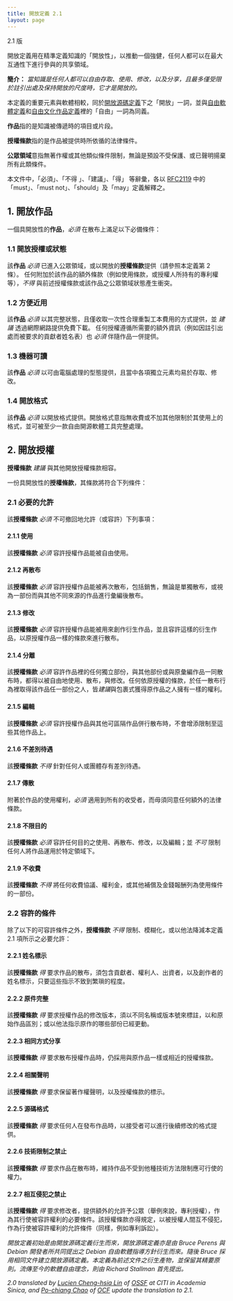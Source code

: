 ```yaml
---
title: 開放定義 2.1
layout: page
---
```


2.1 版

開放定義用在精準定義知識的「開放性」，以推動一個強健，任何人都可以在最大互通性下進行參與的共享領域。

**簡介：** *當知識是任何人都可以自由存取、使用、修改，以及分享，且最多僅受限於註引出處及保持開放的尺度時，它才是開放的。*

本定義的重要元素與軟體相較，同於[開放源碼定義](https://zh.wikipedia.org/wiki/%E5%BC%80%E6%BA%90%E5%AE%9A%E4%B9%89)下之「開放」一詞，並與[自由軟體定義](https://zh.wikipedia.org/wiki/%E8%87%AA%E7%94%B1%E8%BB%9F%E9%AB%94%E5%AE%9A%E7%BE%A9)和[自由文化作品定義](https://zh.wikipedia.org/wiki/%E8%87%AA%E7%94%B1%E6%96%87%E5%8C%96%E4%BD%9C%E5%93%81%E5%AE%9A%E7%BE%A9)裡的「自由」一詞為同義。

**作品**指的是知識被傳遞時的項目或片段。

**授權條款**指的是作品被提供時所依循的法律條件。

**公眾領域**意指無著作權或其他類似條件限制，無論是預設不受保護、或已聲明揚棄所有此類條件。

本文件中，「必須」、「不得 」、「建議」、「得」 等辭彙，各以 [RFC2119](https://tools.ietf.org/html/rfc2119) 中的「must」、「must not」、「should」及「may」定義解釋之。

## 1. 開放作品

一個具開放性的**作品**，*必須* 在散布上滿足以下必備條件：

### 1.1 開放授權或狀態

該**作品** *必須* 已進入公眾領域，或以開放的**授權條款**提供（請參照本定義第 2 條）。
任何附加於該作品的額外條款（例如使用條款，或授權人所持有的專利權等），*不得* 與前述授權條款或該作品之公眾領域狀態產生衝突。

### 1.2 方便近用

該**作品** *必須* 以其完整狀態，且僅收取一次性合理重製工本費用的方式提供，並 *建議* 透過網際網路提供免費下載。
任何授權遵循所需要的額外資訊（例如因註引出處而被要求的貢獻者姓名表）也 *必須* 伴隨作品一併提供。

### 1.3 機器可讀

該**作品** *必須* 以可由電腦處理的型態提供，且當中各項獨立元素均易於存取、修改。

### 1.4 開放格式

該**作品** *必須* 以開放格式提供。開放格式意指無收費或不加其他限制於其使用上的格式，並可被至少一款自由開源軟體工具完整處理。

## 2. 開放授權

**授權條款** *建議* 與其他開放授權條款相容。

一份具開放性的**授權條款**，其條款將符合下列條件：

### 2.1 必要的允許

該**授權條款** *必須* 不可撤回地允許（或容許）下列事項：

#### 2.1.1 使用

該**授權條款** *必須* 容許授權作品能被自由使用。

#### 2.1.2 再散布

該**授權條款** *必須* 容許授權作品能被再次散布，包括銷售，無論是單獨散布，或視為一部份而與其他不同來源的作品進行彙編後散布。

#### 2.1.3 修改

該**授權條款** *必須* 容許授權作品能被用來創作衍生作品，並且容許這樣的衍生作品，以原授權作品一樣的條款來進行散布。

#### 2.1.4 分離

該**授權條款** *必須* 容許作品裡的任何獨立部份，與其他部份或與原彙編作品一同散布時，都得以被自由地使用、散布，與修改。任何依原授權的條款，於任一散布行為裡取得該作品任一部份之人，皆*建議*與包裹式獲得原作品之人擁有一樣的權利。

#### 2.1.5 編輯

該**授權條款** *必須* 容許授權作品與其他可區隔作品併行散布時，不會增添限制至這些其他作品上。

#### 2.1.6 不差別待遇

該**授權條款** *不得* 針對任何人或團體存有差別待遇。

#### 2.1.7 傳散

附著於作品的使用權利，*必須* 適用到所有的收受者，而毋須同意任何額外的法律條款。

#### 2.1.8 不限目的

該**授權條款** *必須* 容許任何目的之使用、再散布、修改，以及編輯；並 *不可* 限制任何人將作品運用於特定領域下。

#### 2.1.9 不收費

該**授權條款** *不得* 將任何收費協議、權利金，或其他補償及金錢報酬列為使用條件的一部份。

### 2.2 容許的條件

除了以下的可容許條件之外，**授權條款** *不得* 限制、模糊化，或以他法降減本定義 2.1 項所示之必要允許：

#### 2.2.1 姓名標示

該**授權條款** *得* 要求作品的散布，須包含貢獻者、權利人、出資者，以及創作者的姓名標示，只要這些指示不致到繁瑣的程度。

#### 2.2.2 原件完整

該**授權條款** *得* 要求授權作品的修改版本，須以不同名稱或版本號來標註，以和原始作品區別；或以他法指示原作的哪些部份已經更動。

#### 2.2.3 相同方式分享

該**授權條款** *得* 要求散布授權作品時，仍採用與原作品一樣或相近的授權條款。

#### 2.2.4 相關聲明

該**授權條款** *得* 要求保留著作權聲明，以及授權條款的標示。

#### 2.2.5 源碼格式

該**授權條款** *得* 要求任何人在發布作品時，以接受者可以進行後續修改的格式提供。

#### 2.2.6 技術限制之禁止

該**授權條款** *得* 要求作品在散布時，維持作品不受到他種技術方法限制應可行使的權力。

#### 2.2.7 相互侵犯之禁止

該**授權條款** *得* 要求修改者，提供額外的允許予公眾（舉例來說，專利授權），作為其行使被容許權利的必要條件。該授權條款亦得規定，以被授權人間互不侵犯，作為行使被容許權利的允許條件（同樣，例如專利訴訟）。

*開放定義初始是由開放源碼定義衍生而來，開放源碼定義亦是由 Bruce Perens 與 Debian 開發者所共同提出之 Debian 自由軟體指導方針衍生而來。隨後 Bruce 採用相同文件建立開放源碼定義。本定義為前述文件之衍生產物，並保留其精要原則。流傳至今的軟體自由理念，則由 Richard Stallman 首先提出。*

*2.0 translated by [Lucien Cheng-hsia Lin](https://www.linkedin.com/in/lucienchlin) of [OSSF](http://www.openfoundry.org/en/about) at CITI in Academia Sinica, and [Po-chiang Chao](https://reps.mozilla.org/u/bobchao/) of [OCF](https://ocf.tw) update the translation to 2.1.*
